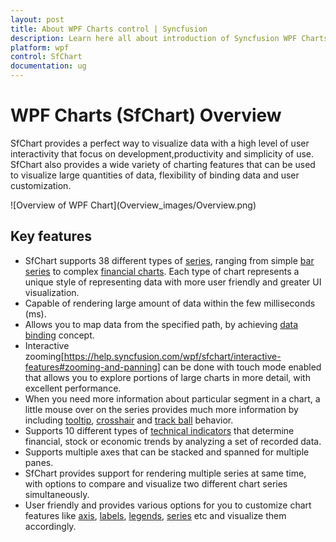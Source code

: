 ```yaml
---
layout: post
title: About WPF Charts control | Syncfusion
description: Learn here all about introduction of Syncfusion WPF Charts (SfChart) control, its elements and more details.
platform: wpf
control: SfChart
documentation: ug
---
```


# WPF Charts (SfChart) Overview

SfChart provides a perfect way to visualize data with a high level of user interactivity that focus on development,productivity and simplicity of use. SfChart also provides a wide variety of charting features that can be used to visualize large quantities of data, flexibility of binding data and user customization. 

<div style="float:center;">
    ![Overview of WPF Chart](Overview_images/Overview.png)
</div>

    

## Key features

* SfChart supports 38 different types of [series](https://help.syncfusion.com/wpf/sfchart/series), ranging from simple [bar series](https://help.syncfusion.com/wpf/sfchart/series#column-and-bar-charts) to complex [financial charts](https://help.syncfusion.com/wpf/sfchart/series#financial-charts). Each type of chart represents a unique style of representing data with more user friendly and greater UI visualization.
* Capable of rendering large amount of data within the few milliseconds (ms). 
* Allows you to map data from the specified path, by achieving [data binding](https://help.syncfusion.com/wpf/sfchart/databinding) concept.
* Interactive zooming[https://help.syncfusion.com/wpf/sfchart/interactive-features#zooming-and-panning] can be done with touch mode enabled that allows you to explore portions of large charts in more detail, with excellent performance.
* When you need more information about particular segment in a chart, a little mouse over on the series provides much more information by including [tooltip](https://help.syncfusion.com/wpf/sfchart/interactive-features#tooltip), [crosshair](https://help.syncfusion.com/wpf/sfchart/interactive-features#crosshair) and [track ball](https://help.syncfusion.com/wpf/sfchart/interactive-features#trackball) behavior.
* Supports 10 different types of [technical indicators](https://help.syncfusion.com/wpf/sfchart/technical-indicators) that determine financial, stock or economic trends by analyzing a set of recorded data. 
* Supports multiple axes that can be stacked and spanned for multiple panes.
* SfChart provides support for rendering multiple series at same time, with options to compare and visualize two different chart series simultaneously.
* User friendly and provides various options for you to customize chart features like [axis](https://help.syncfusion.com/wpf/sfchart/axis), [labels](https://help.syncfusion.com/wpf/sfchart/adornments), [legends](https://help.syncfusion.com/wpf/sfchart/legend), [series](https://help.syncfusion.com/wpf/sfchart/series) etc and visualize them accordingly. 

